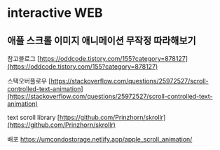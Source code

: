 <h1>interactive WEB</h1>
<h2>애플 스크롤 이미지 애니메이션 무작정 따라해보기</h2>

참고블로그
[https://oddcode.tistory.com/155?category=878127](https://oddcode.tistory.com/155?category=878127)

스택오버플로우
[https://stackoverflow.com/questions/25972527/scroll-controlled-text-animation](https://stackoverflow.com/questions/25972527/scroll-controlled-text-animation)

text scroll library
[https://github.com/Prinzhorn/skrollr](https://github.com/Prinzhorn/skrollr)

배포
https://umcondostorage.netlify.app/apple_scroll_animation/
